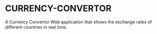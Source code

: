 # CURRENCY-CONVERTOR
A Currency Convertor Web application that shows the exchange rates of different countries in real time.
